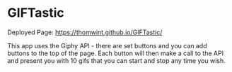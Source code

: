 # GIFTastic

Deployed Page: https://thomwint.github.io/GIFTastic/

This app uses the Giphy API - there are set buttons and you can add buttons to the top of the page. Each button will then make a call to the API and present you with 10 gifs that you can start and stop any time you wish.
